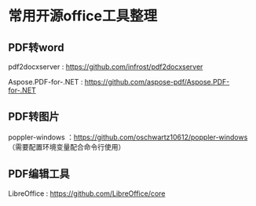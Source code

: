 # 常用开源office工具整理

## PDF转word

pdf2docxserver : https://github.com/infrost/pdf2docxserver

Aspose.PDF-for-.NET : https://github.com/aspose-pdf/Aspose.PDF-for-.NET

## PDF转图片

poppler-windows ：https://github.com/oschwartz10612/poppler-windows
（需要配置环境变量配合命令行使用）

## PDF编辑工具
LibreOffice : https://github.com/LibreOffice/core